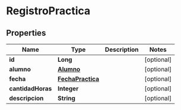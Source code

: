

# RegistroPractica


## Properties

| Name | Type | Description | Notes |
|------------ | ------------- | ------------- | -------------|
|**id** | **Long** |  |  [optional] |
|**alumno** | [**Alumno**](Alumno.md) |  |  [optional] |
|**fecha** | [**FechaPractica**](FechaPractica.md) |  |  [optional] |
|**cantidadHoras** | **Integer** |  |  [optional] |
|**descripcion** | **String** |  |  [optional] |



